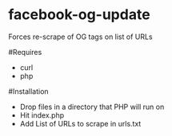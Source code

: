 # facebook-og-update
Forces re-scrape of OG tags on list of URLs

#Requires
* curl
* php

#Installation
* Drop files in a directory that PHP will run on
* Hit index.php
* Add List of URLs to scrape in urls.txt
